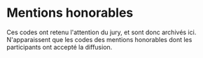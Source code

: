 # Mentions honorables
Ces codes ont retenu l'attention du jury, et sont donc archivés ici. 
N'apparaissent que les codes des mentions honorables dont les participants ont accepté la diffusion.
